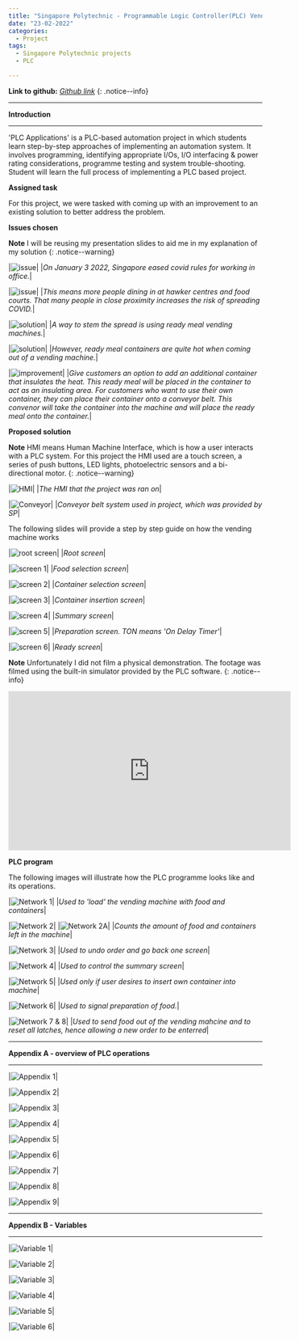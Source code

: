 ```yaml
---
title: "Singapore Polytechnic - Programmable Logic Controller(PLC) Vending Machine"
date: "23-02-2022"
categories:
  - Project
tags:
  - Singapore Polytechnic projects
  - PLC

---
```


**Link to github:**
<cite><a href="https://github.com/khkhiu/Polytechnic_project_repository/tree/main/Programmable_Logic_Controller_Vending_Machine">Github link</a></cite>
{: .notice--info}

***

<strong>Introduction</strong>

***

'PLC Applications' is a PLC-based automation project in which students learn step-by-step approaches of implementing an automation system. It involves programming, identifying appropriate I/Os, I/O interfacing & power rating considerations, programme testing and system trouble-shooting. Student will learn the full process of implementing a PLC based project.

<strong>Assigned task</strong>

For this project, we were tasked with coming up with an improvement to an existing solution to better address the problem. 

<strong>Issues chosen</strong>

**Note** I will be reusing my presentation slides to aid me in my explanation of my solution
{: .notice--warning}

|![issue](/assets/images/SP-PLC/Slide3.PNG)|
|<em>On January 3 2022, Singapore eased covid rules for working in office.</em>|

|![issue](/assets/images/SP-PLC/Slide4.PNG)|
|<em>This means more people dining in at hawker centres and food courts. That many people in close proximity increases the risk of spreading COVID.</em>|

|![solution](/assets/images/SP-PLC/Slide5.PNG)|
|<em>A way to stem the spread is using ready meal vending machines.</em>|

|![solution](/assets/images/SP-PLC/Slide6.PNG)|
|<em>However, ready meal containers are quite hot when coming out of a vending machine.</em>|

|![improvement](/assets/images/SP-PLC/Slide7.PNG)|
|<em>Give customers an option to add an additional container that insulates the heat. This ready meal will be placed in the container to act as an insulating area. For customers who want to use their own container, they can place their container onto a conveyor belt. This convenor will take the container into the machine and will place the ready meal onto the container.</em>|

<strong>Proposed solution</strong>

**Note** HMI means Human Machine Interface, which is how a user interacts with a PLC system. For this project the HMI used are a touch screen, a series of push buttons, LED lights, photoelectric sensors and a bi-directional motor.
{: .notice--warning}

|![HMI](/assets/images/SP-PLC/HMI.png)|
|<em>The HMI that the project was ran on</em>|

|![Conveyor](/assets/images/SP-PLC/Conveyor.png)|
|<em>Conveyor belt system used in project, which was provided by SP</em>|

The following slides will provide a step by step guide on how the vending machine works

|![root screen](/assets/images/SP-PLC/Slide9.PNG)|
|<em>Root screen</em>|

|![screen 1](/assets/images/SP-PLC/Slide10.PNG)|
|<em>Food selection screen</em>|

|![screen 2](/assets/images/SP-PLC/Slide11.PNG)|
|<em>Container selection screen</em>|

|![screen 3](/assets/images/SP-PLC/Slide12.PNG)|
|<em>Container insertion screen</em>|

|![screen 4](/assets/images/SP-PLC/Slide13.PNG)|
|<em>Summary screen</em>|

|![screen 5](/assets/images/SP-PLC/Slide14.PNG)|
|<em>Preparation screen. TON means 'On Delay Timer'</em>|

|![screen 6](/assets/images/SP-PLC/Slide15.PNG)|
|<em>Ready screen</em>|

**Note** Unfortunately I did not film a physical demonstration. The footage was filmed using the built-in simulator provided by the PLC software.
{: .notice--info}

<iframe width="560" height="315" src="https://www.youtube.com/embed/jhtM8-q5Ibk" title="YouTube video player" frameborder="0" allow="accelerometer; autoplay; clipboard-write; encrypted-media; gyroscope; picture-in-picture" allowfullscreen></iframe>

<strong>PLC program</strong>

The following images will illustrate how the PLC programme looks like and its operations. 

|![Network 1](/assets/images/SP-PLC/N1.png)|
|<em>Used to 'load' the vending machine with food and containers</em>|

|![Network 2](/assets/images/SP-PLC/N2.png)|
|![Network 2A](/assets/images/SP-PLC/N2A.png)|
|<em>Counts the amount of food and containers left in the machine</em>|

|![Network 3](/assets/images/SP-PLC/N3.png)|
|<em>Used to undo order and go back one screen</em>|

|![Network 4](/assets/images/SP-PLC/N4.png)|
|<em>Used to control the summary screen</em>|

|![Network 5](/assets/images/SP-PLC/N5.png)|
|<em>Used only if user desires to insert own container into machine</em>|

|![Network 6](/assets/images/SP-PLC/N6.png)|
|<em>Used to signal preparation of food.</em>|

|![Network 7 & 8](/assets/images/SP-PLC/N7_N8.png)|
|<em>Used to send food out of the vending mahcine and to reset all latches, hence allowing a new order to be enterred</em>|

***

<strong>Appendix A - overview of PLC operations</strong>

***

|![Appendix 1](/assets/images/SP-PLC/A1.png)|

|![Appendix 2](/assets/images/SP-PLC/A2.png)|

|![Appendix 3](/assets/images/SP-PLC/A3.png)|

|![Appendix 4](/assets/images/SP-PLC/A4.png)|

|![Appendix 5](/assets/images/SP-PLC/A5.png)|

|![Appendix 6](/assets/images/SP-PLC/A6.png)|

|![Appendix 7](/assets/images/SP-PLC/A7.png)|

|![Appendix 8](/assets/images/SP-PLC/A8.png)|

|![Appendix 9](/assets/images/SP-PLC/A9.png)|

***

<strong>Appendix B - Variables</strong>

***

|![Variable 1](/assets/images/SP-PLC/V1.PNG)|

|![Variable 2](/assets/images/SP-PLC/V2.PNG)|

|![Variable 3](/assets/images/SP-PLC/V3.PNG)|

|![Variable 4](/assets/images/SP-PLC/V4.PNG)|

|![Variable 5](/assets/images/SP-PLC/V5.PNG)|

|![Variable 6](/assets/images/SP-PLC/V6.PNG)|